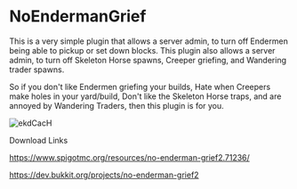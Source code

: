 # NoEndermanGrief

This is a very simple plugin that allows a server admin, to turn off Endermen being able to pickup or set down blocks.
This plugin also allows a server admin, to turn off Skeleton Horse spawns, Creeper griefing, and Wandering trader spawns.

So if you don't like Endermen griefing your builds, Hate when Creepers 
make holes in your yard/build, Don't like the Skeleton Horse traps, and 
are annoyed by Wandering Traders, then this plugin is for you.

![ekdCacH](https://github.com/JoelGodOfwar/NoEndermanGrief/assets/12479157/278232dd-b138-4d97-9223-9ae8a7e35622)


Download Links

https://www.spigotmc.org/resources/no-enderman-grief2.71236/

https://dev.bukkit.org/projects/no-enderman-grief2
